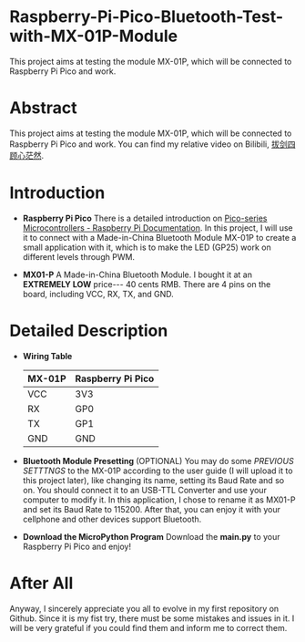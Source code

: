 # Raspberry-Pi-Pico-Bluetooth-Test-with-MX-01P-Module
This project aims at testing the module MX-01P, which will be connected to Raspberry Pi Pico and work.


# Abstract
This project aims at testing the module MX-01P, which will be connected to Raspberry Pi Pico and work.
You can find my relative video on Bilibili, [拔剑四顾心茫然](https://www.bilibili.com/video/BV175E7zkEra).

# Introduction
- **Raspberry Pi Pico**
  There is a detailed introduction on [Pico-series Microcontrollers - Raspberry Pi Documentation](https://www.raspberrypi.com/documentation/microcontrollers/pico-series.html).
  In this project, I will use it to connect with a Made-in-China Bluetooth Module MX-01P to create a small application with it, which is to make the LED (GP25) work on different levels through PWM.

- **MX01-P**
  A Made-in-China Bluetooth Module. I bought it at an **EXTREMELY LOW** price--- 40 cents RMB.
  There are 4 pins on the board, including VCC, RX, TX, and GND.

# Detailed Description
- **Wiring Table**

  | MX-01P | Raspberry Pi Pico |
  | ------ | ----------------- |
  | VCC    | 3V3               |
  | RX     | GP0               |
  | TX     | GP1               |
  | GND    | GND                  |

- **Bluetooth Module Presetting** (OPTIONAL)
  You may do some *PREVIOUS SETTTNGS* to the MX-01P according to the user guide (I will upload it to this project later), like changing its name, setting its Baud Rate and so on.
  You should connect it to an USB-TTL Converter and use your computer to modify it. 
  In this application, I chose to rename it as MX01-P and set its Baud Rate to 115200.
  After that, you can enjoy it with your cellphone and other devices support Bluetooth.

- **Download the MicroPython Program**
  Download the **main.py** to your Raspberry Pi Pico and enjoy!

# After All
Anyway, I sincerely appreciate you all to evolve in my first repository on Github. Since it is my fist try, there must be some mistakes and issues in it. I will be very grateful if you could find them and inform me to correct them. 
